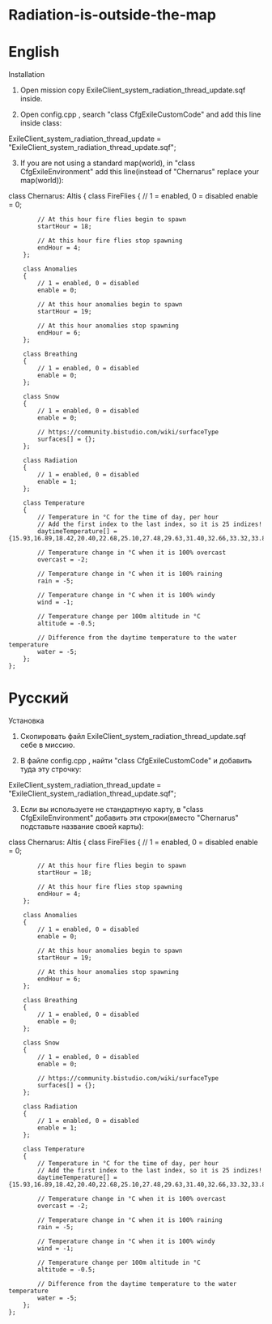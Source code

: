 # Radiation-is-outside-the-map

# English

Installation

1) Open mission copy ExileClient_system_radiation_thread_update.sqf inside.

2) Open config.cpp , search "class CfgExileCustomCode" and add this line inside class:

ExileClient_system_radiation_thread_update = "ExileClient_system_radiation_thread_update.sqf";

3) If you are not using a standard map(world), in "class CfgExileEnvironment" add this line(instead of "Chernarus" replace your map(world)):

class Chernarus: Altis { 
		class FireFlies
		{
			// 1 = enabled, 0 = disabled
			enable = 0;

			// At this hour fire flies begin to spawn
			startHour = 18;

			// At this hour fire flies stop spawning
			endHour = 4;
		};

		class Anomalies
		{
			// 1 = enabled, 0 = disabled
			enable = 0;

			// At this hour anomalies begin to spawn
			startHour = 19;

			// At this hour anomalies stop spawning
			endHour = 6;
		};

		class Breathing
		{
			// 1 = enabled, 0 = disabled
			enable = 0;
		};

		class Snow
		{
			// 1 = enabled, 0 = disabled
			enable = 0;

			// https://community.bistudio.com/wiki/surfaceType
			surfaces[] = {};
		};

		class Radiation 
		{
			// 1 = enabled, 0 = disabled
			enable = 1;
		};

		class Temperature
		{
			// Temperature in °C for the time of day, per hour
			// Add the first index to the last index, so it is 25 indizes!
			daytimeTemperature[] = {15.93,16.89,18.42,20.40,22.68,25.10,27.48,29.63,31.40,32.66,33.32,33.80,33.80,33.32,32.66,31.40,29.63,27.48,25.10,22.68,20.40,18.42,16.89,15.93,15.93};
		
			// Temperature change in °C when it is 100% overcast
			overcast = -2;

			// Temperature change in °C when it is 100% raining
			rain = -5;

			// Temperature change in °C when it is 100% windy
			wind = -1;

			// Temperature change per 100m altitude in °C
			altitude = -0.5;

			// Difference from the daytime temperature to the water temperature
			water = -5;
		};
	};
  
# Русский

Установка

1) Скопировать файл ExileClient_system_radiation_thread_update.sqf себе в миссию.

2) В файле config.cpp , найти "class CfgExileCustomCode" и добавить туда эту строчку:

ExileClient_system_radiation_thread_update = "ExileClient_system_radiation_thread_update.sqf";

3) Если вы используете не стандартную карту, в "class CfgExileEnvironment" добавить эти строки(вместо "Chernarus" подставьте название своей карты):

class Chernarus: Altis { 
		class FireFlies
		{
			// 1 = enabled, 0 = disabled
			enable = 0;

			// At this hour fire flies begin to spawn
			startHour = 18;

			// At this hour fire flies stop spawning
			endHour = 4;
		};

		class Anomalies
		{
			// 1 = enabled, 0 = disabled
			enable = 0;

			// At this hour anomalies begin to spawn
			startHour = 19;

			// At this hour anomalies stop spawning
			endHour = 6;
		};

		class Breathing
		{
			// 1 = enabled, 0 = disabled
			enable = 0;
		};

		class Snow
		{
			// 1 = enabled, 0 = disabled
			enable = 0;

			// https://community.bistudio.com/wiki/surfaceType
			surfaces[] = {};
		};

		class Radiation 
		{
			// 1 = enabled, 0 = disabled
			enable = 1;
		};

		class Temperature
		{
			// Temperature in °C for the time of day, per hour
			// Add the first index to the last index, so it is 25 indizes!
			daytimeTemperature[] = {15.93,16.89,18.42,20.40,22.68,25.10,27.48,29.63,31.40,32.66,33.32,33.80,33.80,33.32,32.66,31.40,29.63,27.48,25.10,22.68,20.40,18.42,16.89,15.93,15.93};
		
			// Temperature change in °C when it is 100% overcast
			overcast = -2;

			// Temperature change in °C when it is 100% raining
			rain = -5;

			// Temperature change in °C when it is 100% windy
			wind = -1;

			// Temperature change per 100m altitude in °C
			altitude = -0.5;

			// Difference from the daytime temperature to the water temperature
			water = -5;
		};
	};
  
